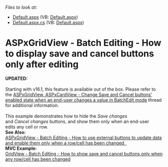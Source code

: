 <!-- default file list -->
*Files to look at*:

* [Default.aspx](./CS/Default.aspx) (VB: [Default.aspx](./VB/Default.aspx))
* [Default.aspx.cs](./CS/Default.aspx.cs) (VB: [Default.aspx](./VB/Default.aspx))
<!-- default file list end -->
# ASPxGridView - Batch Editing - How to display save and cancel buttons only after editing


<p><strong>UPDATED:<br></strong><br>Starting with v16.1, this feature is available out of the box. Please refer to the <a href="https://www.devexpress.com/Support/Center/p/T341469">ASPxGridView, ASPxCardView - Change Save and Cancel buttons' enabled state when an end-user changes a value in BatchEdit mode</a> thread for additional information.<br><br>This example demonstrates how to hide the <em>Save changes</em> and <em>Cancel </em><em>changes</em> buttons, and show them only when an end-user edits any cell or row.<br><strong>See Also:</strong><br><a href="https://www.devexpress.com/Support/Center/p/T150388">ASPxGridView - Batch Editing - How to use external buttons to update data and enable them only when a row/cell has been changed  </a> <br><strong>MVC Example:</strong><br><a href="https://www.devexpress.com/Support/Center/p/T150411">GridView - Batch Editing - How to show save and cancel buttons only when any row/cell has been changed</a></p>

<br/>


